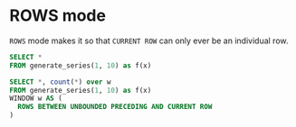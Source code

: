 # ROWS mode

`ROWS` mode makes it so that `CURRENT ROW` can only ever be an individual row.

```sql
SELECT *
FROM generate_series(1, 10) as f(x)
```

```sql
SELECT *, count(*) over w
FROM generate_series(1, 10) as f(x)
WINDOW w AS (
  ROWS BETWEEN UNBOUNDED PRECEDING AND CURRENT ROW
)
```
